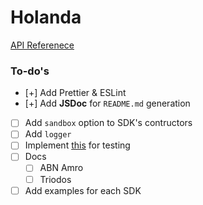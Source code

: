 # Holanda

[API Referenece](https://smartcrash.github.io/holanda/)

### To-do's

- [+] Add Prettier & ESLint
- [+] Add **JSDoc** for `README.md` generation
- [ ] Add `sandbox` option to SDK's contructors
- [ ] Add `logger`
- [ ] Implement [this](https://github.com/nodejs/undici/blob/main/docs/best-practices/writing-tests.md)  for testing
- [ ] Docs
  - [ ] ABN Amro
  - [ ] Triodos
- [ ] Add examples for each SDK
